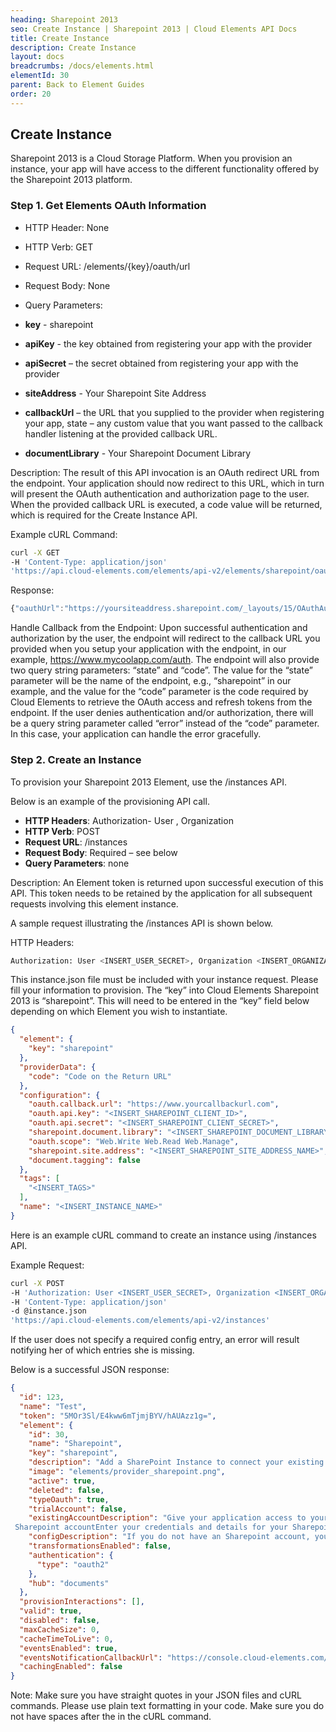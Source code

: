 ```yaml
---
heading: Sharepoint 2013
seo: Create Instance | Sharepoint 2013 | Cloud Elements API Docs
title: Create Instance
description: Create Instance
layout: docs
breadcrumbs: /docs/elements.html
elementId: 30
parent: Back to Element Guides
order: 20
---
```


## Create Instance

Sharepoint 2013 is a Cloud Storage Platform. When you provision an instance, your app will have access to the different functionality offered by the Sharepoint 2013 platform.

### Step 1. Get Elements OAuth Information

* HTTP Header: None
* HTTP Verb: GET
* Request URL: /elements/{key}/oauth/url
* Request Body: None
* Query Parameters:

* __key__ - sharepoint
* __apiKey__ - the key obtained from registering your app with the provider
* __apiSecret__ – the secret obtained from registering your app with the provider
* __siteAddress__ - Your Sharepoint Site Address
* __callbackUrl__ – the URL that you supplied to the provider when registering your app, state – any custom value that you want passed to the callback handler listening at the provided callback URL.
* __documentLibrary__ - Your Sharepoint Document Library

Description: The result of this API invocation is an OAuth redirect URL from the endpoint. Your application should now redirect to this URL, which in turn will present the OAuth authentication and authorization page to the user. When the provided callback URL is executed, a code value will be returned, which is required for the Create Instance API.

Example cURL Command:

```bash
curl -X GET
-H 'Content-Type: application/json'
'https://api.cloud-elements.com/elements/api-v2/elements/sharepoint/oauth/url?apiKey=fake_sharepoint_client_id&apiSecret=fake_sharepoint_client_secret&siteAddress=yoursharepointsiteaddress.sharepoint.com&callbackUrl=http://fake.oauth.callback/url&state=sharepoint'
```

Response:

```javascript
{"oauthUrl":"https://yoursiteaddress.sharepoint.com/_layouts/15/OAuthAuthorize.aspx?client_id=fake_sharepoint_client_id&client_secret=fake_sharepoint_client_secret&redirect_uri=https%3A%2F%2Fwww.yourcallbackurl.com&response_type=code&scope=Web.Write%20Web.Read%20Web.Manage&state=sharepoint","element":"sharepoint"}
```

Handle Callback from the Endpoint:
Upon successful authentication and authorization by the user, the endpoint will redirect to the callback URL you provided when you setup your application with the endpoint, in our example, https://www.mycoolapp.com/auth. The endpoint will also provide two query string parameters: “state” and “code”. The value for the “state” parameter will be the name of the endpoint, e.g., “sharepoint” in our example, and the value for the “code” parameter is the code required by Cloud Elements to retrieve the OAuth access and refresh tokens from the endpoint. If the user denies authentication and/or authorization, there will be a query string parameter called “error” instead of the “code” parameter. In this case, your application can handle the error gracefully.

### Step 2. Create an Instance

To provision your Sharepoint 2013 Element, use the /instances API.

Below is an example of the provisioning API call.

* __HTTP Headers__: Authorization- User <user secret>, Organization <organization secret>
* __HTTP Verb__: POST
* __Request URL__: /instances
* __Request Body__: Required – see below
* __Query Parameters__: none

Description: An Element token is returned upon successful execution of this API. This token needs to be retained by the application for all subsequent requests involving this element instance.

A sample request illustrating the /instances API is shown below.

HTTP Headers:

```bash
Authorization: User <INSERT_USER_SECRET>, Organization <INSERT_ORGANIZATION_SECRET>

```
This instance.json file must be included with your instance request.  Please fill your information to provision.  The “key” into Cloud Elements Sharepoint 2013 is “sharepoint”.  This will need to be entered in the “key” field below depending on which Element you wish to instantiate.

```json
{
  "element": {
    "key": "sharepoint"
  },
  "providerData": {
    "code": "Code on the Return URL"
  },
  "configuration": {
    "oauth.callback.url": "https://www.yourcallbackurl.com",
    "oauth.api.key": "<INSERT_SHAREPOINT_CLIENT_ID>",
    "oauth.api.secret": "<INSERT_SHAREPOINT_CLIENT_SECRET>",
    "sharepoint.document.library": "<INSERT_SHAREPOINT_DOCUMENT_LIBRARY_NAME>",
    "oauth.scope": "Web.Write Web.Read Web.Manage",
    "sharepoint.site.address": "<INSERT_SHAREPOINT_SITE_ADDRESS_NAME>",
    "document.tagging": false
  },
  "tags": [
    "<INSERT_TAGS>"
  ],
  "name": "<INSERT_INSTANCE_NAME>"
}
```

Here is an example cURL command to create an instance using /instances API.

Example Request:

```bash
curl -X POST
-H 'Authorization: User <INSERT_USER_SECRET>, Organization <INSERT_ORGANIZATION_SECRET>'
-H 'Content-Type: application/json'
-d @instance.json
'https://api.cloud-elements.com/elements/api-v2/instances'
```

If the user does not specify a required config entry, an error will result notifying her of which entries she is missing.

Below is a successful JSON response:

```json
{
  "id": 123,
  "name": "Test",
  "token": "5MOr3Sl/E4kww6mTjmjBYV/hAUAzz1g=",
  "element": {
    "id": 30,
    "name": "Sharepoint",
    "key": "sharepoint",
    "description": "Add a SharePoint Instance to connect your existing SharePoint account to the Documents Hub, allowing you to manage files and folders. You will need your SharePoint account information to add an instance.",
    "image": "elements/provider_sharepoint.png",
    "active": true,
    "deleted": false,
    "typeOauth": true,
    "trialAccount": false,
    "existingAccountDescription": "Give your application access to your existing
 Sharepoint accountEnter your credentials and details for your Sharepoint Account",
    "configDescription": "If you do not have an Sharepoint account, you can create one at Office 365 Signup",
    "transformationsEnabled": false,
    "authentication": {
      "type": "oauth2"
    },
    "hub": "documents"
  },
  "provisionInteractions": [],
  "valid": true,
  "disabled": false,
  "maxCacheSize": 0,
  "cacheTimeToLive": 0,
  "eventsEnabled": true,
  "eventsNotificationCallbackUrl": "https://console.cloud-elements.com/elements/api-v2/events/sharepoint",
  "cachingEnabled": false
}
```

Note:  Make sure you have straight quotes in your JSON files and cURL commands.  Please use plain text formatting in your code.  Make sure you do not have spaces after the in the cURL command.
